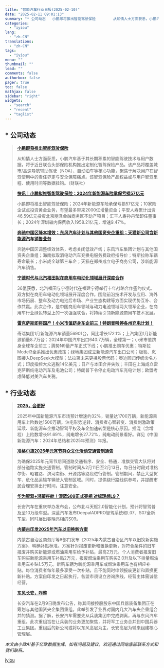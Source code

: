 ```yaml
---
title: "智能汽车行业日报(2025-02-10)"
date: "2025-02-11 09:01:13"
summary: "* 公司动态   小鹏即将推出智能驾驶保险        从知情人士方面获悉，小鹏汽车基于其长期积..."
categories:
  - "iyiou"
lang:
  - "zh-CN"
translations:
  - "zh-CN"
tags:
  - "iyiou"
menu: ""
thumbnail: ""
lead: ""
comments: false
authorbox: false
pager: true
toc: false
mathjax: false
sidebar: "right"
widgets:
  - "search"
  - "recent"
  - "taglist"
---
```


\* 公司动态
-------

> **[小鹏即将推出智能驾驶保险](https://data.iyiou.com/intelligence/details/95b132f0919e128f6b47ec857e6cfa23)**
> 
> 
> 从知情人士方面获悉，小鹏汽车基于其长期积累的智能驾驶技术与用户数据，将于近日联合头部保险机构推出定制化智驾保险产品。该产品将覆盖城市/高速导航辅助驾驶（NOA）、自动泊车等核心功能，聚焦于解决用户在智驾使用中的责任界定与安全保障痛点。该智驾保险产品权益或与用户智驾里程、使用时间等数据挂钩。（财联社）

> **[快讯｜小鹏拟推智能驾驶保险；2024年新能源车险承保亏损57亿元](https://data.iyiou.com/intelligence/details/5aa87d7d1bf2b485a828e8654d5147ea)**
> 
> 
> 小鹏即将推出智能驾驶保险；2024年新能源车险承保亏损57亿元；10家险企试点投资黄金业务，有望最多带来2000亿增量资金；平安人寿累计出资46.59亿元投资北京丽泽金融商务区不动产项目；汇丰人寿孙丹莹卸任董事长；2024年深圳辖内保费收入1958.21亿元，增速9.47%。

> **[奔驰中国区降本增效；东风汽车计划与其他国资央企重组；天猫新公司含新能源汽车销售业务](https://data.iyiou.com/intelligence/details/ce57316e429d382116558f5f4d6cacf6)**
> 
> 
> 奔驰中国区调整绩效体系，考虑关闭低效产线；东风汽车集团计划与其他国资央企重组；海南拟取消电动汽车充换电服务费政府指导价；特斯拉称车辆寿命最长；小米成全球第三车企；天猫在郑州成立电子商务公司，涉新能源汽车销售。

> **[宁德时代与北汽福田拟在商用车电动化领域展开深度合作](https://data.iyiou.com/intelligence/details/7109fe5469f066c3da5e5d4cbe0c08f2)**
> 
> 
> 36氪获悉，北汽福田与宁德时代在福建宁德举行十年战略合作签约仪式。双方拟在商用车电动化领域展开深度合作，围绕前沿技术开发与应用、海外市场拓展、整车及动力电池后市场、产业生态构建等方面实现优势互补、合作共赢。此次合作，是中国商用车领域与动力电池领域两大领军企业，在商用车行业绿色转型上的一次强强联合，将持续引领新能源商用车技术发展。

> **[雷克萨斯即将国产！小米市值跻身车企前三！特朗普叫停各州充电计划！](https://data.iyiou.com/intelligence/details/61b364e03bec07d5b0e527097ba8d8f7)**
> 
> 
> 奇瑞集团1月新能源汽车销量56901台，同比增长172.1%；上汽集团1月新能源销量8.7万台；2024年中国汽车出口640.7万辆，全球第一；小米市值跻身全球车企前三；腾势N9量产车正式下线；小鹏推出购车优惠；特斯拉Model3全系推出优惠政策；绿地集团成立新能源汽车出口公司；极氪、岚图接入DeepSeek大模型；法拉第未来更换股票代码；奥迪回归传统命名方式；印度指控大众逃税14亿美元；日产与本田合并失败；丰田在上海成立雷克萨斯纯电动汽车及电池公司；特朗普下令停止电动汽车充电计划；欧盟考虑降低对美汽车关税。

\* 行业动态
-------

> **[2025，会更好](https://data.iyiou.com/intelligence/details/7169e849fae16d8a98aff18de54ea929)**
> 
> 
> 2025年中国新能源汽车市场预计增速约32%，销量达1700万辆，新能源乘用车上险数达1500万辆。油电形势逆转、消费者心智转变、消费刺激政策延续、新能源车企推动智驾平权及车企加速转型是核心原因。插混（含增程）上险数增长91.69%，纯电增长27.72%，纯电动前景看好。详见《中国新能源汽车：2024年总结和2025年预测》年报。

> **[准格尔旗2025年元宵节群众文化活动交通管制通告](https://data.iyiou.com/intelligence/details/62320632d0ceaaf1218818e0b38df17e)**
> 
> 
> 为确保2025年元宵节期间道路交通有序、安全、畅通，准旗交管大队将对部分道路实施交通管制。管制时间从2月11日至2月13日，每日分时段对准格尔街、昭君路、滨河南街、开源路等路段进行管制。管制期间，禁止大型货车、危化品运输车辆驶入管制区域。同时，提供绕行路线供参考，并提醒市民合理安排出行时间，注意安全。

> **[华为智驾+鸿蒙座舱！深蓝S09正式亮相 对标理想L9？](https://data.iyiou.com/intelligence/details/8fe07f1d1d2d630d8e3ef521ff5b65bb)**
> 
> 
> 长安汽车在重庆举办发布会，公布北斗天枢2.0智能化计划，预计将智驾普及至10万级车型。深蓝汽车发布DeepalADPRO智驾系统和L07、S07全新车型，同时展出春晚亮相的S09。

> **[内蒙古印发2025年汽车以旧换新方案](https://data.iyiou.com/intelligence/details/9ac28b0bcfd2ec4838ce2782f7520c66)**
> 
> 
> 内蒙古自治区商务厅等8部门发布《2025年内蒙古自治区汽车以旧换新实施方案》，明确补贴标准。方案针对报废更新和置换更新，对符合条件的旧车报废并购买新能源或燃油乘用车给予补贴，最高2万元。个人消费者报废旧车购买新能源乘用车补贴2万元，报废燃油乘用车购买2.0升及以下排量燃油乘用车补贴1.5万元。新购车辆为新能源乘用车或燃油乘用车也有相应补贴。每位消费者每年最多享受一次补贴，且不能同时申领报废更新和置换更新补贴。方案自印发之日起执行，各盟市须设立咨询热线，经营主体需诚信经营。

> **[东风长安，咋整](https://data.iyiou.com/intelligence/details/e920460b678ed51561bfb8470965993a)**
> 
> 
> 长安汽车在2月9日晚发布公告，称其间接控股股东中国兵器装备集团正在筹划与其他国资央企集团重组。此举引发了业界对国内几大汽车央企重组合并的猜测。据了解，长安汽车需要先从兵装集团中完成剥离，再与东风汽车重组。此次重组旨在让兵装的业务更加聚焦，并将军工业务合并到中国兵器工业集团。重组后的新公司或将以东风高层为主，长安高层为辅来组建核心管理层。

*本文由小欧AI基于亿欧数据生成，如有问题及建议，欢迎通过网站底部联系方式和我们联系。*

[iyiou](https://www.iyiou.com/data/202502111089913)

